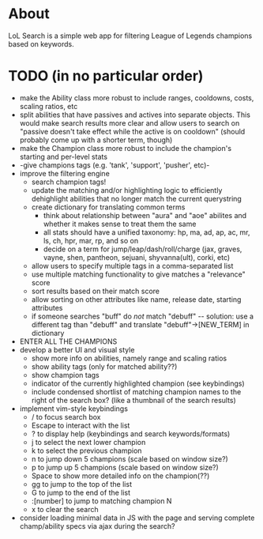 # About
LoL Search is a simple web app for filtering League of Legends champions based on keywords.


# TODO (in no particular order)
* make the Ability class more robust to include ranges, cooldowns, costs, scaling ratios, etc
* split abilities that have passives and actives into separate objects. This would make search results more clear and allow users to search on "passive doesn't take effect while the active is on cooldown" (should probably come up with a shorter term, though)
* make the Champion class more robust to include the champion's starting and per-level stats
* -give champions tags (e.g. 'tank', 'support', 'pusher', etc)-
* improve the filtering engine
    * search champion tags!
    * update the matching and/or highlighting logic to efficiently dehighlight abilities that no longer match the current querystring
    * create dictionary for translating common terms
        * think about relationship between "aura" and "aoe" abilites and whether it makes sense to treat them the same 
        * all stats should have a unified taxonomy: hp, ma, ad, ap, ac, mr, ls, ch, hpr, mar, rp, and so on
        * decide on a term for jump/leap/dash/roll/charge (jax, graves, vayne, shen, pantheon, sejuani, shyvanna(ult), corki, etc)
    * allow users to specify multiple tags in a comma-separated list
    * use multiple matching functionality to give matches a "relevance" score
    * sort results based on their match score
    * allow sorting on other attributes like name, release date, starting attributes
    * if someone searches "buff" do *not* match "debuff" -- solution: use a different tag than "debuff" and translate "debuff"->[NEW_TERM] in dictionary
* ENTER ALL THE CHAMPIONS
* develop a better UI and visual style
    * show more info on abilities, namely range and scaling ratios
    * show ability tags (only for matched ability??)
    * show champion tags
    * indicator of the currently highlighted champion (see keybindings)
    * include condensed shortlist of matching champion names to the right of the search box? (like a thumbnail of the search results)
* implement vim-style keybindings
    * / to focus search box
    * Escape to interact with the list
    * ? to display help (keybindings and search keywords/formats)
    * j to select the next lower champion
    * k to select the previous champion
    * n to jump down 5 champions (scale based on window size?)
    * p to jump up 5 champions (scale based on window size?)
    * Space to show more detailed info on the champion(??)
    * gg to jump to the top of the list
    * G to jump to the end of the list
    * :[number] to jump to matching champion N
    * x to clear the search
* consider loading minimal data in JS with the page and serving complete champ/ability specs via ajax during the search?
